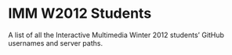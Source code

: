 # IMM W2012 Students

A list of all the Interactive Multimedia Winter 2012 students’ GitHub usernames and server paths.
